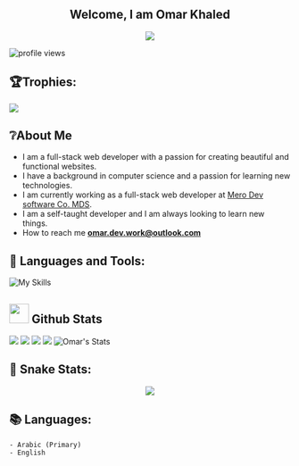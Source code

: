<h2 align="center">Welcome, I am Omar Khaled</h2>
<p align="center">
<a href="https://github.com/DenverCoder1/readme-typing-svg"><img src="https://readme-typing-svg.herokuapp.com?lines=Full-stack+Web+Developer;Laravel+Developer;React+Developer;PHP+Developer;TypeScript+Developer;JavaScript+Developer&center=true&width=380&height=45"></a>
</p>

![profile views](https://komarev.com/ghpvc/?username=omarwebdev&style=for-the-badge)


## 🏆Trophies:
![](https://github-profile-trophy.vercel.app/?username=OmarWebDev&theme=nord&no-frame=false&no-bg=false&margin-w=6)

## ❔About Me

- I am a full-stack web developer with a passion for creating beautiful and functional websites.
- I have a background in computer science and a passion for learning new technologies.
- I am currently working as a full-stack web developer at [Mero Dev software Co. MDS](https://merodev.com).
- I am a self-taught developer and I am always looking to learn new things.
- How to reach me **omar.dev.work@outlook.com**

## 🎈 Languages and Tools:
![My Skills](https://skillicons.dev/icons?i=html,css,bootstrap,tailwind,vue,react,materialui,sass,js,ts,php,laravel,mysql,redux,bash,git,github,netlify,idea,vscode)

<h2> <img src = "https://i.pinimg.com/originals/65/c4/f4/65c4f452571be1261e9c623f7da488ac.gif" width ="35"> Github Stats </h2>

![](http://github-profile-summary-cards.vercel.app/api/cards/profile-details?username=OmarWebDev&theme=github_dark)
![](http://github-profile-summary-cards.vercel.app/api/cards/repos-per-language?username=OmarWebDev&theme=github_dark)
![](http://github-profile-summary-cards.vercel.app/api/cards/most-commit-language?username=OmarWebDev&theme=github_dark)
![](http://github-profile-summary-cards.vercel.app/api/cards/productive-time?username=OmarWebDev&theme=github_dark&utcOffset=2)
![Omar's Stats](https://github-readme-stats.vercel.app/api?username=OmarWebDev&show_icons=true&theme=github_dark)

## 🐍 Snake Stats:
<div align="center">
	<img src="https://cdn.jsdelivr.net/gh/holic-x/holic-x/assets/github-contribution-grid-snake.svg"/>
</div>

## 📚 Languages:

    - Arabic (Primary)
    - English
